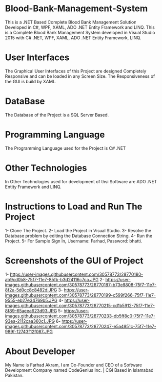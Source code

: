  # Blood-Bank-Management-System
 This is a .NET Based Complete Blood Bank Management Solution Developed in C#, WPF, XAML, ADO .NET Entity Framework and LINQ.
 This is a Complete Blood Bank Management System developed in Visual Studio 2015 with C# .NET, WPF, XAML, ADO .NET Entity Framework, LINQ.
 # User Interfaces
 The Graphical User Interfaces of this Project are designed Completely Responsive and can be loaded in any Screen Size. The Responsiveness of the GUI is build by XAML.
 
 # DataBase
 
 The Database of the Project is a SQL Server Based.
 
 # Programming Language
 
 The Programming Language used for the Project is C# .NET
 
 # Other Technologies
 
 In Other Technologies used for development of thsi Software are ADO .NET Entity Framework and LINQ.
 
 # Instructions to Load and Run The Project
 
 1- Clone The Project. 2- Load the Project in Visual Studio. 3- Resolve the Database problem by editing the Database Connection String. 4- Run the Project. 5- For Sample Sign In, Username: Farhad, Password: bhatti.
 
 # Screenshots of the GUI of Project
 1-  https://user-images.githubusercontent.com/30578773/28770180-ab9cd0b8-75f7-11e7-85fb-b3d24116c7ca.JPG
 2-  https://user-images.githubusercontent.com/30578773/28770187-b73e8808-75f7-11e7-8f2a-5d0cc8c8482d.JPG
 3-  https://user-images.githubusercontent.com/30578773/28770199-c599f266-75f7-11e7-9555-eb27e34769b5.JPG
 4-  https://user-images.githubusercontent.com/30578773/28770215-cd1b5912-75f7-11e7-8f89-65aeea623d93.JPG
 5-  https://user-images.githubusercontent.com/30578773/28770233-db5ff8c0-75f7-11e7-93ea-2112caa360c1.JPG
 6-  https://user-images.githubusercontent.com/30578773/28770247-e5a4851c-75f7-11e7-989f-12743f12f087.JPG
 
 # About Developer
 
 My Name is Farhad Akram, I am Co-Founder and CEO of a Software Development Company named CodeGenius Inc. | CGI Based in Islamabad Pakistan.
